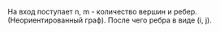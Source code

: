 На вход поступает n, m - количество вершин и ребер. (Неориентированный граф). После чего ребра в виде (i, j). 
